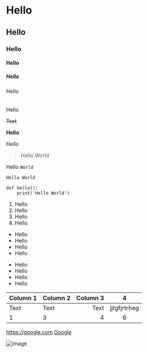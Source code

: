 # Hello
## Hello
### Hello
#### Hello
##### Hello
###### Hello

Hello

~~Text~~

**Hello**

*Hello*

> Hello World

Hello `World`

```
Hello World
```

```python=
def hello():
    print('Hello World')
```

1. Hello
2. Hello
2. Hello
2. Hello

- Hello
- Hello
- Hello
- Hello

* Hello
* Hello
* Hello
* Hello



| Column 1 | Column 2 | Column 3 |4|
| -------- | :-------- | -------:| :-:|
| Text     | Text     | Text     |jjtgfjrtrheg|
| 1 | 3 | 4 | 6 |

<https://google.com>
[Google](https://google.com)

![image](https://assets-global.website-files.com/6005fac27a49a9cd477afb63/60576840e7d265198541a372_bavassano_homepage_gp.jpg)


